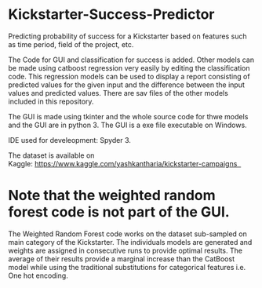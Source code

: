 # Kickstarter-Success-Predictor
Predicting probability of success for a Kickstarter based on features such as time period, field of the project, etc. 

The Code for GUI and classification for success is added. Other models can be made using catboost regression very easily by editing the classification code. This regression models can be used to display a report consisting of predicted values for the given input and the difference between the input values and predicted values. There are sav files of the other models included in this repository.

The GUI is made using tkinter and the whole source code for thwe models and the GUI are in python 3. The GUI is a exe file executable on Windows.

IDE used for develeopment: Spyder 3.

The dataset is available on Kaggle: https://www.kaggle.com/yashkantharia/kickstarter-campaigns  


# Note that the weighted random forest code is not part of the GUI.
The Weighted Random Forest code works on the dataset sub-sampled on main category of the Kickstarter. The individuals models are generated and weights are assigned in consecutive runs to provide optimal results. The average of their results provide a marginal increase than the CatBoost model while using the traditional substitutions for categorical features i.e. One hot encoding.
